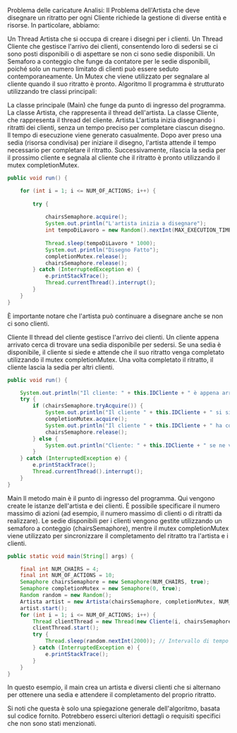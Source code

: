 Problema delle caricature
Analisi:
Il Problema dell'Artista che deve disegnare un ritratto per ogni Cliente richiede la gestione di diverse entità e risorse. In particolare, abbiamo:

Un Thread Artista che si occupa di creare i disegni per i clienti.
Un Thread Cliente che gestisce l'arrivo dei clienti, consentendo loro di sedersi se ci sono posti disponibili o di aspettare se non ci sono sedie disponibili.
Un Semaforo a conteggio che funge da contatore per le sedie disponibili, poiché solo un numero limitato di clienti può essere seduto contemporaneamente.
Un Mutex che viene utilizzato per segnalare al cliente quando il suo ritratto è pronto.
Algoritmo
Il programma è strutturato utilizzando tre classi principali:

La classe principale (Main) che funge da punto di ingresso del programma.
La classe Artista, che rappresenta il thread dell'artista.
La classe Cliente, che rappresenta il thread del cliente.
Artista
L'artista inizia disegnando i ritratti dei clienti, senza un tempo preciso per completare ciascun disegno. Il tempo di esecuzione viene generato casualmente. Dopo aver preso una sedia (risorsa condivisa) per iniziare il disegno, l'artista attende il tempo necessario per completare il ritratto. Successivamente, rilascia la sedia per il prossimo cliente e segnala al cliente che il ritratto è pronto utilizzando il mutex completionMutex.

```java
public void run() {

    for (int i = 1; i <= NUM_OF_ACTIONS; i++) {
    
        try {
        
            chairsSemaphore.acquire();
            System.out.println("L'artista inizia a disegnare");
            int tempoDiLavoro = new Random().nextInt(MAX_EXECUTION_TIME); 
            
            Thread.sleep(tempoDiLavoro * 1000);
            System.out.println("Disegno Fatto");
            completionMutex.release();
            chairsSemaphore.release();
        } catch (InterruptedException e) {
            e.printStackTrace();
            Thread.currentThread().interrupt();
        }
    }
}
```

È importante notare che l'artista può continuare a disegnare anche se non ci sono clienti.

Cliente
Il thread del cliente gestisce l'arrivo dei clienti. Un cliente appena arrivato cerca di trovare una sedia disponibile per sedersi. Se una sedia è disponibile, il cliente si siede e attende che il suo ritratto venga completato utilizzando il mutex completionMutex. Una volta completato il ritratto, il cliente lascia la sedia per altri clienti.

```java
public void run() {

    System.out.println("Il cliente: " + this.IDCliente + " è appena arrivato");
    try {
        if (chairsSemaphore.tryAcquire()) {
            System.out.println("Il cliente " + this.IDCliente + " si siede");
            completionMutex.acquire();
            System.out.println("Il cliente " + this.IDCliente + " ha completato il ritratto");
            chairsSemaphore.release();
        } else {
            System.out.println("Cliente: " + this.IDCliente + " se ne va");
        }
    } catch (InterruptedException e) {
        e.printStackTrace();
        Thread.currentThread().interrupt();
    }
}
```

Main
Il metodo main è il punto di ingresso del programma. Qui vengono create le istanze dell'artista e dei clienti. È possibile specificare il numero massimo di azioni (ad esempio, il numero massimo di clienti o di ritratti da realizzare). Le sedie disponibili per i clienti vengono gestite utilizzando un semaforo a conteggio (chairsSemaphore), mentre il mutex completionMutex viene utilizzato per sincronizzare il completamento del ritratto tra l'artista e i clienti.

```java
public static void main(String[] args) {

    final int NUM_CHAIRS = 4;
    final int NUM_OF_ACTIONS = 10;
    Semaphore chairsSemaphore = new Semaphore(NUM_CHAIRS, true);
    Semaphore completionMutex = new Semaphore(0, true);
    Random random = new Random();
    Artista artist = new Artista(chairsSemaphore, completionMutex, NUM_OF_ACTIONS);
    artist.start();
    for (int i = 1; i <= NUM_OF_ACTIONS; i++) {
        Thread clientThread = new Thread(new Cliente(i, chairsSemaphore, completionMutex));
        clientThread.start();
        try {
            Thread.sleep(random.nextInt(2000)); // Intervallo di tempo casuale tra l'arrivo di un cliente e l'altro
        } catch (InterruptedException e) {
            e.printStackTrace();
        }
    }
}
```

In questo esempio, il main crea un artista e diversi clienti che si alternano per ottenere una sedia e attendere il completamento del proprio ritratto.

Si noti che questa è solo una spiegazione generale dell'algoritmo, basata sul codice fornito. Potrebbero esserci ulteriori dettagli o requisiti specifici che non sono stati menzionati.




